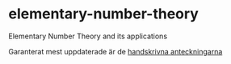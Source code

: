 # elementary-number-theory
Elementary Number Theory and its applications

Garanterat mest uppdaterade är de [handskrivna anteckningarna](https://1drv.ms/u/s!Ak8FQHieQYrBjaQQGahUZcVioE5LoQ)
